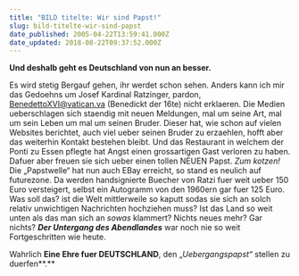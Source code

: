 ```yaml
---
title: "BILD titelte: Wir sind Papst!"
slug: bild-titelte-wir-sind-papst
date_published: 2005-04-22T13:59:41.000Z
date_updated: 2018-08-22T09:37:52.000Z
---
```


**Und deshalb geht es Deutschland von nun an besser.**

Es wird stetig Bergauf gehen, ihr werdet schon sehen. Anders kann ich mir das Gedoehns um Josef Kardinal Ratzinger, pardon, [BenedettoXVI@vatican.va](mailto:BenedettoXVI@vatican.va) (Benedickt der 16te) nicht erklaeren. Die Medien ueberschlagen sich staendig mit neuen Meldungen, mal um seine Art, mal um sein Leben um mal um seinen Bruder. Dieser hat, wie schon auf vielen Websites berichtet, auch viel ueber seinen Bruder zu erzaehlen, hofft aber das weiterhin Kontakt bestehen bleibt. Und das Restaurant in welchem der Ponti zu Essen pflegte hat Angst einen grossartigen Gast verloren zu haben. Dafuer aber freuen sie sich ueber einen tollen NEUEN Papst. *Zum kotzen!* Die „Papstwelle“ hat nun auch EBay erreicht, so stand es neulich auf futurezone. Da werden handsignierte Buecher von Ratzi fuer weit ueber 150 Euro versteigert, selbst ein Autogramm von den 1960ern gar fuer 125 Euro. Was soll das? ist die Welt mittlerweile so kaputt sodas sie sich an solch relativ unwichtigen Nachrichten hochziehen muss? Ist das Land so weit unten als das man sich an *sowas* klammert? Nichts neues mehr? Gar nichts? ***Der Untergang des Abendlandes*** war noch nie so weit Fortgeschritten wie heute.

Wahrlich **Eine Ehre fuer DEUTSCHLAND**, den „*Uebergangspapst*“ stellen zu duerfen**.**
